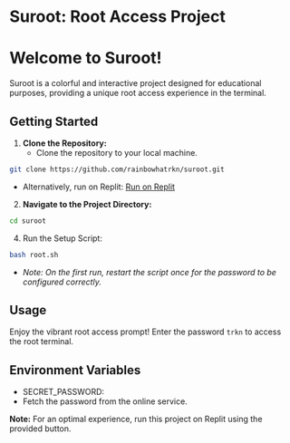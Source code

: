 # Suroot: Root Access Project

# Welcome to Suroot!

Suroot is a colorful and interactive project designed for educational purposes, providing a unique root access experience in the terminal.

## Getting Started

1. **Clone the Repository:**
   - Clone the repository to your local machine.
```bash
git clone https://github.com/rainbowhatrkn/suroot.git
```
   - Alternatively, run on Replit: [Run on Replit](https://replit.com/@trkn/suroot)

2. **Navigate to the Project Directory:**
```bash
cd suroot
```

4. Run the Setup Script:
```bash
bash root.sh
```

- *Note: On the first run, restart the script once for the password to be configured correctly.*

## Usage

Enjoy the vibrant root access prompt! Enter the password `trkn` to access the root terminal.

## Environment Variables

- SECRET_PASSWORD:
- Fetch the password from the online service.

**Note:** For an optimal experience, run this project on Replit using the provided button.